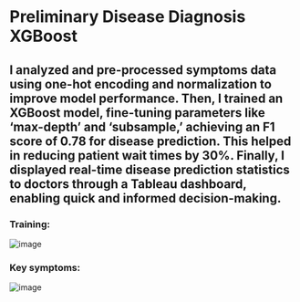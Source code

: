 # Preliminary Disease Diagnosis XGBoost


## I analyzed and pre-processed symptoms data using one-hot encoding and normalization to improve model performance. Then, I trained an XGBoost model, fine-tuning parameters like ‘max-depth’ and ‘subsample,’ achieving an F1 score of 0.78 for disease prediction. This helped in reducing patient wait times by 30%. Finally, I displayed real-time disease prediction statistics to doctors through a Tableau dashboard, enabling quick and informed decision-making.

### Training:
![image](https://github.com/user-attachments/assets/46020fde-e083-4c02-b00e-e02be8ec3f4e)

### Key symptoms:
![image](https://github.com/user-attachments/assets/260e9ea7-02f3-429c-8373-f64d5695c17e)

